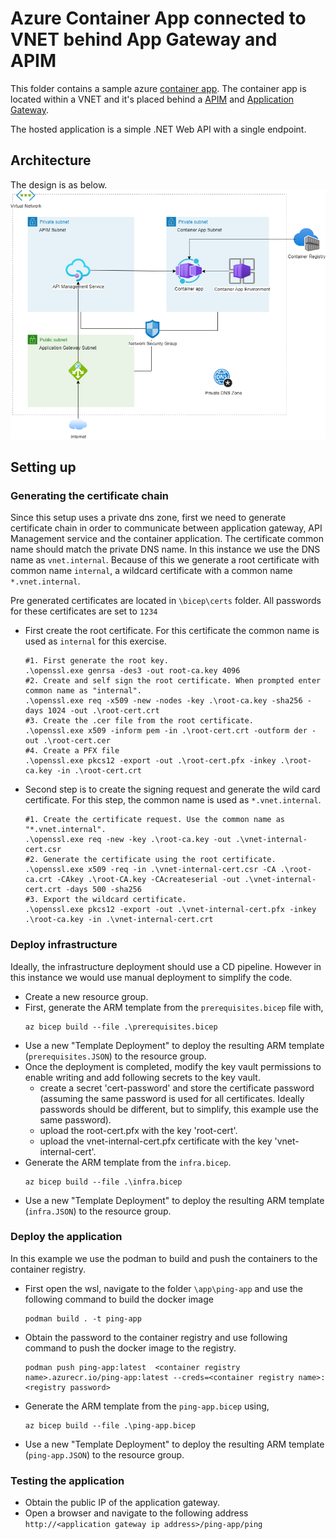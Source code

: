 # Azure Container App connected to VNET behind App Gateway and APIM 

This folder contains a sample azure [container app](https://azure.microsoft.com/en-au/products/container-apps/). The container app is located within a VNET and it's placed behind a [APIM](https://azure.microsoft.com/en-us/products/api-management/) and [Application Gateway](https://learn.microsoft.com/en-us/azure/application-gateway/overview).

The hosted application is a simple .NET Web API with a single endpoint. 

## Architecture

The design is as below.
![the architecture](diagram.png)

## Setting up
### Generating the certificate chain

Since this setup uses a private dns zone, first we need to generate certificate chain in order to communicate between application gateway, API Management service and the container application. The certificate common name should match the private DNS name. In this instance we use the DNS name as `vnet.internal`. Because of this we generate a root certificate with common name `internal`, a wildcard certificate with a common name `*.vnet.internal`. 

Pre generated certificates are located in `\bicep\certs` folder. All passwords for these certificates are set to `1234`
  
  * First create the root certificate. For this certificate the common name is used as `internal` for this exercise. 

    ```
    #1. First generate the root key.
    .\openssl.exe genrsa -des3 -out root-ca.key 4096
    #2. Create and self sign the root certificate. When prompted enter common name as "internal".
    .\openssl.exe req -x509 -new -nodes -key .\root-ca.key -sha256 -days 1024 -out .\root-cert.crt
    #3. Create the .cer file from the root certificate.
    .\openssl.exe x509 -inform pem -in .\root-cert.crt -outform der -out .\root-cert.cer
    #4. Create a PFX file
    .\openssl.exe pkcs12 -export -out .\root-cert.pfx -inkey .\root-ca.key -in .\root-cert.crt
    ```
  * Second step is to create the signing request and generate the wild card certificate. For this step, the common name is used as `*.vnet.internal`.
    ```
    #1. Create the certificate request. Use the common name as "*.vnet.internal".
    .\openssl.exe req -new -key .\root-ca.key -out .\vnet-internal-cert.csr
    #2. Generate the certificate using the root certificate.
    .\openssl.exe x509 -req -in .\vnet-internal-cert.csr -CA .\root-ca.crt -CAkey .\root-CA.key -CAcreateserial -out .\vnet-internal-cert.crt -days 500 -sha256
    #3. Export the wildcard certificate.
    .\openssl.exe pkcs12 -export -out .\vnet-internal-cert.pfx -inkey .\root-ca.key -in .\vnet-internal-cert.crt
    ```

### Deploy infrastructure
Ideally, the infrastructure deployment should use a CD pipeline. However in this instance we would use manual deployment to simplify the code.
* Create a new resource group.
* First, generate the ARM template from the `prerequisites.bicep` file with,
  ```
  az bicep build --file .\prerequisites.bicep
  ```
* Use a new "Template Deployment" to deploy the resulting ARM template (`prerequisites.JSON`) to the resource group.
* Once the deployment is completed, modify the key vault permissions to enable writing and add following secrets to the key vault.
  * create a secret 'cert-password' and store the certificate password (assuming the same password is used for all certificates. Ideally passwords should be different, but to simplify, this example use the same password).
  * upload the root-cert.pfx with the key 'root-cert'.
  * upload the vnet-internal-cert.pfx certificate with the key 'vnet-internal-cert'.
* Generate the ARM template from the `infra.bicep`.
  ```
  az bicep build --file .\infra.bicep
  ```
* Use a new "Template Deployment" to deploy the resulting ARM template (`infra.JSON`) to the resource group.

### Deploy the application
In this example we use the podman to build and push the containers to the container registry.
* First open the wsl, navigate to the folder `\app\ping-app` and use the following command to build the docker image
  ```
  podman build . -t ping-app
  ```
* Obtain the password to the container registry and use following command to push the docker image to the registry.
  ```
  podman push ping-app:latest  <container registry name>.azurecr.io/ping-app:latest --creds=<container registry name>:<registry password>  
  ```  
* Generate the ARM template from the `ping-app.bicep` using,
  ```
  az bicep build --file .\ping-app.bicep
  ```
* Use a new "Template Deployment" to deploy the resulting ARM template (`ping-app.JSON`) to the resource group.

### Testing the application
* Obtain the public IP of the application gateway.
* Open a browser and navigate to the following address `http://<application gateway ip address>/ping-app/ping`




   
